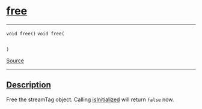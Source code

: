 
<h1 id="free">
 <a href="#/api/streamTag/free" class="anchor">
   <span>free</span>
  </a>
</h1>

<div class="signature">

<hr>

  <div class="definition-container">
    <div class="definition">
      <code class="desktop-only"><span class="token keyword">void</span> free()</code>
      <code class="mobile-only"><span class="token keyword">void</span> free(
    
)</code>
      <div class="flex-spacing"></div>
      <a href="https://github.com/libocca/occa/blob/22da1992/include/occa/core/streamTag.hpp#L124" target="_blank">Source</a>
    </div>
    
  </div>

  <hr>
</div>


<h2 id="description">
 <a href="#/api/streamTag/free?id=description" class="anchor">
   <span>Description</span>
  </a>
</h2>

Free the streamTag object.
Calling [isInitialized](/api/streamTag/isInitialized) will return `false` now.
